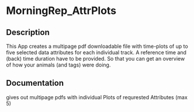 # MorningRep_AttrPlots

## Description
This App creates a multipage pdf downloadable file with time-plots of up to five selected data attributes for each individual track. A reference time and (back) time duration have to be provided. So that you can get an overview of how your animals (and tags) were doing. 

## Documentation
gives out multipage pdfs with individual Plots of requrested Attributes (max 5)
